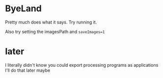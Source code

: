 # ByeLand

Pretty much does what it says.
Try running it.


Also try setting the imagesPath and `saveImages=1`


# later

I literally didn't know you could export processing programs as applications
I'll do that later
maybe
